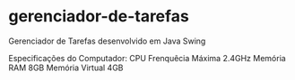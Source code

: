 # gerenciador-de-tarefas
Gerenciador de Tarefas desenvolvido em Java Swing

Especificações do Computador:
CPU Frenquêcia Máxima 2.4GHz
Memória RAM 8GB
Memória Virtual 4GB
